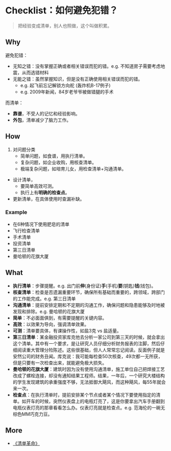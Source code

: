 # Checklist：如何避免犯错？

> 把经验变成清单，别人也照做，这个叫做积累。

## Why

避免犯错：

* 无知之错：没有掌握正确或者相关错误而犯的错。e.g. 不知道房子需要考虑地震，从而选错材料
* 无能之错：虽然掌握知识，但是没有正确使用相关错误而犯的错。
	* e.g. 起飞前忘记解锁方向舵 (轰炸机B-17例子)
	* e.g. 2009年新闻，84岁老爷爷被做错腿的手术

而清单：

* **靠谱**，不受人的记忆和经验影响。
* **外包**，清单减少了脑力工作。

## How

1. 对问题分类
	* 简单问题，如食谱，用执行清单。
	* 复杂问题，如企业收购，用核查清单。
	* 极端复杂问题，如培育儿女，用检查清单+沟通清单。
* 设计清单，
	* 要简单高效可测。
	* 执行上有**明确的检查点**。
* 更新清单，在具体使用时查漏补缺。  

### Example

* 在6种情况下使用肥皂的清单
* 飞行检查清单
* 手术清单
* 投资清单
* 第三日清单
* 曼哈顿的花旗大厦

## What

* **执行清单**：步骤提醒。e.g. 出门前**伸**(身份证)**手**(手机)**要**(钥匙)**钱**(钱包)。
* **核查清单**：检查是否遗漏重要环节，确保所有基础而重要的，跨领域，跨部门的工作能完成。e.g. 第三日清单
* **沟通清单**：提前安排定期和不定期的沟通工作，确保问题和隐患能够及时地被发现和排除。e.g. 曼哈顿的花旗大厦
* **简单**：不必面面俱到，有需要提醒的关键内容。
* **高效**：以效果为导向，强调清单效果。
* **可测**：清单要具体，有课操作性，如盐3克 vs 盐适量。
* **第三日清单**：某金融投资家库克他去分析一家公司到第三天的时候，就会拿出这个清单。其中有一个要求，是让研究人员仔细分析财务报表的注脚，然后仔细阅读重大管理分险陈述。这些很基础，但人人常常忘记阅读。反面例子就是安然公司的财务丑闻。库克说：我可能每检查50次核查，49次都一无所获，但是只要有一次检查出来，就能避免极大损失。
* **曼哈顿的花旗大厦**：建筑时因为没有使用沟通清单，施工单位自己把焊接工艺改成了螺栓连接，却没有通知结果工程师。结果，一年后，一个研究大楼结构的学生发现建筑的承重强度不够，无法抵御大飓风，而这种飓风，每55年就会来一次。
* **检查点**：在执行清单时，提前安排某个节点或者某个情况下要使用指定的清单。如开车的时候，突然仪表盘上的电瓶灯亮了，这是你要拿出汽车手册翻到电瓶仪表灯亮的那章看看怎么办。仪表灯亮就是检查点。e.g. 范海伦的一碗无棕色MM巧克力豆。

## More

* [《清单革命》](https://book.douban.com/subject/27168564/)

